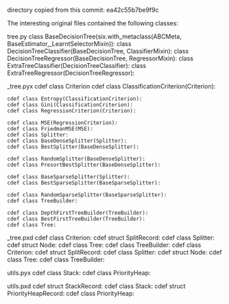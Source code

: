 directory copied from this commit: ea42c55b7be9f9c

The interesting original files contained the following classes:

tree.py
    class BaseDecisionTree(six.with_metaclass(ABCMeta, BaseEstimator,_LearntSelectorMixin)):
    class DecisionTreeClassifier(BaseDecisionTree, ClassifierMixin):
    class DecisionTreeRegressor(BaseDecisionTree, RegressorMixin):
    class ExtraTreeClassifier(DecisionTreeClassifier):
    class ExtraTreeRegressor(DecisionTreeRegressor):

_tree.pyx
    cdef class Criterion
    cdef class ClassificationCriterion(Criterion):

    cdef class Entropy(ClassificationCriterion):
    cdef class Gini(ClassificationCriterion):
    cdef class RegressionCriterion(Criterion):

    cdef class MSE(RegressionCriterion):
    cdef class FriedmanMSE(MSE):
    cdef class Splitter:
    cdef class BaseDenseSplitter(Splitter):
    cdef class BestSplitter(BaseDenseSplitter):

    cdef class RandomSplitter(BaseDenseSplitter):
    cdef class PresortBestSplitter(BaseDenseSplitter):

    cdef class BaseSparseSplitter(Splitter):
    cdef class BestSparseSplitter(BaseSparseSplitter):

    cdef class RandomSparseSplitter(BaseSparseSplitter):
    cdef class TreeBuilder:

    cdef class DepthFirstTreeBuilder(TreeBuilder):
    cdef class BestFirstTreeBuilder(TreeBuilder):
    cdef class Tree:

_tree.pxd
    cdef class Criterion:
    cdef struct SplitRecord:
    cdef class Splitter:
    cdef struct Node:
    cdef class Tree:
    cdef class TreeBuilder:
    cdef class Criterion:
    cdef struct SplitRecord:
    cdef class Splitter:
    cdef struct Node:
    cdef class Tree:
    cdef class TreeBuilder:

utils.pyx
    cdef class Stack:
    cdef class PriorityHeap:

utils.pxd
    cdef struct StackRecord:
    cdef class Stack:
    cdef struct PriorityHeapRecord:
    cdef class PriorityHeap:

